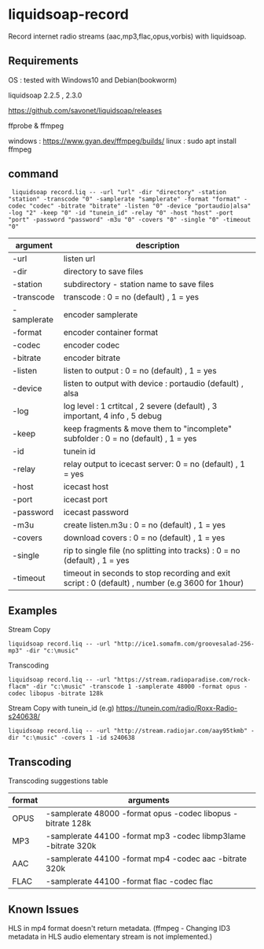 
# liquidsoap-record

Record internet radio streams (aac,mp3,flac,opus,vorbis) with liquidsoap. 


## Requirements
OS : tested with Windows10 and Debian(bookworm)

liquidsoap 2.2.5 , 2.3.0

https://github.com/savonet/liquidsoap/releases

ffprobe & ffmpeg 

windows : https://www.gyan.dev/ffmpeg/builds/ 
linux : sudo apt install ffmpeg


## command

```
 liquidsoap record.liq -- -url "url" -dir "directory" -station "station" -transcode "0" -samplerate "samplerate" -format "format" -codec "codec" -bitrate "bitrate" -listen "0" -device "portaudio|alsa" -log "2" -keep "0" -id "tunein_id" -relay "0" -host "host" -port "port" -password "password" -m3u "0" -covers "0" -single "0" -timeout "0"
```



| argument      | description |
| ------------- | ------------- |
| -url          | listen url |
| -dir          | directory to save files |
| -station          | subdirectory - station name to save files |
| -transcode         | transcode : 0 = no (default) , 1 = yes|
| -samplerate         | encoder samplerate|
| -format          | encoder container format |
| -codec       | encoder codec  |
| -bitrate          | encoder bitrate |
| -listen         | listen to output : 0 = no (default) , 1 = yes |
| -device         | listen to output with device : portaudio (default) , alsa |
| -log       | log level : 1 crtitcal , 2 severe (default) , 3 important, 4 info , 5 debug|
| -keep         | keep fragments & move them to "incomplete" subfolder : 0 = no (default) , 1 = yes |
| -id         | tunein id |
| -relay         | relay output to icecast server: 0 = no (default) , 1 = yes |
| -host         | icecast host |
| -port         | icecast port |
| -password         | icecast password |
| -m3u         | create listen.m3u : 0 = no (default) , 1 = yes|
| -covers       | download covers : 0 = no (default) , 1 = yes |
| -single       | rip to single file (no splitting into tracks) : 0 = no (default) , 1 = yes |
| -timeout       | timeout in seconds to stop recording and exit script : 0 (default) , number (e.g 3600 for 1hour) |


## Examples

Stream Copy
```
liquidsoap record.liq -- -url "http://ice1.somafm.com/groovesalad-256-mp3" -dir "c:\music"
```

Transcoding
```
liquidsoap record.liq -- -url "https://stream.radioparadise.com/rock-flacm" -dir "c:\music" -transcode 1 -samplerate 48000 -format opus -codec libopus -bitrate 128k

```

Stream Copy with tunein_id (e.g) https://tunein.com/radio/Roxx-Radio-s240638/
```
liquidsoap record.liq -- -url "http://stream.radiojar.com/aay95tkmb" -dir "c:\music" -covers 1 -id s240638
```

## Transcoding

Transcoding suggestions table

| format     | arguments|
| ------------- | ------------- |
| OPUS          | -samplerate 48000 -format opus -codec libopus -bitrate 128k|
| MP3         | -samplerate 44100 -format mp3 -codec libmp3lame -bitrate 320k |
| AAC        | -samplerate 44100 -format mp4 -codec aac -bitrate 320k|
| FLAC        | -samplerate 44100 -format flac -codec flac|


## Known Issues

HLS in mp4 format doesn't return metadata.
(ffmpeg - Changing ID3 metadata in HLS audio elementary stream is not implemented.)

